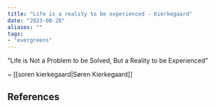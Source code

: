 ```yaml
---
title: "Life is a reality to be experienced - Kierkegaard"
date: "2023-08-28"
aliases: ""
tags:
- "evergreens"
---
```


"Life is Not a Problem to be Solved, But a Reality to be Experienced"

~ [[soren kierkegaard|Søren Kierkegaard]]

## References